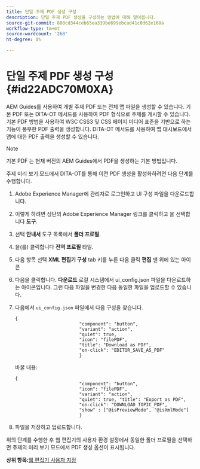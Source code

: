 ```yaml
---
title: 단일 주제 PDF 생성 구성
description: 단일 주제 PDF 생성을 구성하는 방법에 대해 알아봅니다.
source-git-commit: 880cd344ceb65ea339be699ebcad41c0d62e168a
workflow-type: tm+mt
source-wordcount: '268'
ht-degree: 0%

---
```


# 단일 주제 PDF 생성 구성 {#id22ADC70M0XA}

AEM Guides를 사용하여 개별 주제 PDF 또는 전체 맵 파일을 생성할 수 있습니다. 기본 PDF 또는 DITA-OT 메서드를 사용하여 PDF 형식으로 주제를 게시할 수 있습니다. 기본 PDF 방법을 사용하여 W3C CSS3 및 CSS 페이지 미디어 표준을 기반으로 하는 기능이 풍부한 PDF 출력을 생성합니다. DITA-OT 메서드를 사용하여 맵 대시보드에서 맵에 대한 PDF 출력을 생성할 수 있습니다.

>[!NOTE]
>
> 기본 PDF 는 현재 버전의 AEM Guides에서 PDF을 생성하는 기본 방법입니다.

주제 미리 보기 모드에서 DITA-OT를 통해 이전 PDF 생성을 활성화하려면 다음 단계를 수행합니다.

1. Adobe Experience Manager에 관리자로 로그인하고 UI 구성 파일을 다운로드합니다.

1. 이렇게 하려면 상단의 Adobe Experience Manager 링크를 클릭하고 을 선택합니다 **도구**.
1. 선택 **안내서** 도구 목록에서 **폴더 프로필**.
1. 을(를) 클릭합니다 **전역 프로필** 타일.
1. 다음 항목 선택 **XML 편집기 구성** tab 키를 누른 다음 클릭 **편집** 맨 위에 있는 아이콘
1. 다음을 클릭합니다. **다운로드** 로컬 시스템에서 ui\_config.json 파일을 다운로드하는 아이콘입니다. 그런 다음 파일을 변경한 다음 동일한 파일을 업로드할 수 있습니다.
1. 다음에서 `ui_config.json` 파일에서 다음 구성을 찾습니다.

   ```
   {
                           "component": "button",
                           "variant": "action",
                           "quiet": true,
                           "icon": "filePDF",
                           "title": "Download as PDF",
                           "on-click": "EDITOR_SAVE_AS_PDF"
                           }
   ```

   바꿀 내용:

   ```
   {
                           "component": "button",
                           "icon": "filePDF",
                           "variant": "action",
                           "quiet": true, "title": "Export as PDF",
                           "on-click": "DOWNLOAD_TOPIC_PDF",
                           "show" : ["@isPreviewMode", "@isXmlMode"]
                           }
   ```

1. 파일을 저장하고 업로드합니다.

위의 단계를 수행한 후 웹 편집기의 사용자 환경 설정에서 동일한 폴더 프로필을 선택하면 주제의 미리 보기 모드에서 PDF 생성 옵션이 표시됩니다.

**상위 항목:**[&#x200B;웹 편집기 사용자 지정](conf-web-editor.md)
